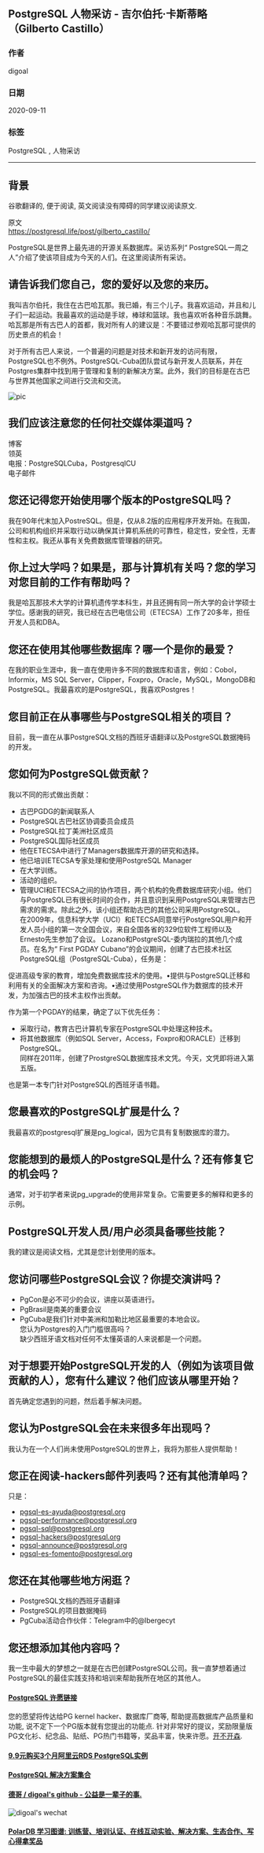 ## PostgreSQL 人物采访 - 吉尔伯托·卡斯蒂略（Gilberto Castillo）                  
                                        
### 作者                                        
digoal                                        
                                        
### 日期                                        
2020-09-11                                        
                                        
### 标签                                        
PostgreSQL , 人物采访                              
                                        
----                                        
                                        
## 背景                              
谷歌翻译的, 便于阅读, 英文阅读没有障碍的同学建议阅读原文.       
  
原文                                     
https://postgresql.life/post/gilberto_castillo/       
                            
PostgreSQL是世界上最先进的开源关系数据库。采访系列“ PostgreSQL一周之人”介绍了使该项目成为今天的人们。在这里阅读所有采访。                            
                
## 请告诉我们您自己，您的爱好以及您的来历。    
我叫吉尔伯托，我住在古巴哈瓦那。我已婚，有三个儿子。我喜欢运动，并且和儿子们一起运动。我最喜欢的运动是手球，棒球和篮球。我也喜欢听各种音乐跳舞。哈瓦那是所有古巴人的首都，我对所有人的建议是：不要错过参观哈瓦那可提供的历史景点的机会！    
    
对于所有古巴人来说，一个普遍的问题是对技术和新开发的访问有限，PostgreSQL也不例外。PostgreSQL-Cuba团队尝试与新开发人员联系，并在Postgres集群中找到用于管理和复制的新解决方案。此外，我们的目标是在古巴与世界其他国家之间进行交流和交流。      
        
![pic](https://postgresql.life/images/posts/gilberto_castillo_600.jpg)                
                
## 我们应该注意您的任何社交媒体渠道吗？    
博客    
领英    
电报：PostgreSQLCuba，PostgresqlCU    
电子邮件    
## 您还记得您开始使用哪个版本的PostgreSQL吗？    
我在90年代末加入PostreSQL。但是，仅从8.2版的应用程序开发开始。在我国，公司和机构组织并采取行动以确保其计算机系统的可靠性，稳定性，安全性，无害性和主权。我还从事有关免费数据库管理器的研究。    
    
## 你上过大学吗？如果是，那与计算机有关吗？您的学习对您目前的工作有帮助吗？    
我是哈瓦那技术大学的计算机遗传学本科生，并且还拥有同一所大学的会计学硕士学位。感谢我的研究，我已经在古巴电信公司（ETECSA）工作了20多年，担任开发人员和DBA。    
    
## 您还在使用其他哪些数据库？哪一个是你的最爱？    
在我的职业生涯中，我一直在使用许多不同的数据库和语言，例如：Cobol，Informix，MS SQL Server，Clipper，Foxpro，Oracle，MySQL，MongoDB和PostgreSQL。我最喜欢的是PostgreSQL，我喜欢Postgres！    
    
## 您目前正在从事哪些与PostgreSQL相关的项目？    
目前，我一直在从事PostgreSQL文档的西班牙语翻译以及PostgreSQL数据掩码的开发。    
    
## 您如何为PostgreSQL做贡献？    
我以不同的形式做出贡献：    
    
- 古巴PGDG的新闻联系人    
- PostgreSQL古巴社区协调委员会成员    
- PostgreSQL拉丁美洲社区成员    
- PostgreSQL国际社区成员    
- 他在ETECSA中进行了Managers数据库开源的研究和选择。    
- 他已培训ETECSA专家处理和使用PostgreSQL Manager    
- 在大学训练。    
- 活动的组织。    
- 管理UCI和ETECSA之间的协作项目，两个机构的免费数据库研究小组。他们与PostgreSQL已有很长时间的合作，并且意识到采用PostgreSQL来管理古巴需求的需求。除此之外，该小组还帮助古巴的其他公司采用PostgreSQL。    
在2009年，信息科学大学（UCI）和ETECSA同意举行PostgreSQL用户和开发人员小组的第一次全国会议，来自全国各省的329位软件工程师以及Ernesto先生参加了会议。 Lozano和PostgreSQL-委内瑞拉的其他几个成员。在名为“ First PGDAY Cubano”的会议期间，创建了古巴技术社区PostgreSQL组（PostgreSQL-Cuba），任务是：    
    
促进高级专家的教育，增加免费数据库技术的使用。•提供与PostgreSQL迁移和利用有关的全面解决方案和咨询。•通过使用PostgreSQL作为数据库的技术开发，为加强古巴的技术主权作出贡献。    
    
作为第一个PGDAY的结果，确定了以下优先任务：    
    
- 采取行动，教育古巴计算机专家在PostgreSQL中处理这种技术。    
- 将其他数据库（例如SQL Server，Access，Foxpro和ORACLE）迁移到PostgreSQL。    
同样在2011年，创建了ProstgreSQL数据库技术文凭。今天，文凭即将进入第五版。    
    
也是第一本专门针对PostgreSQL的西班牙语书籍。    
    
## 您最喜欢的PostgreSQL扩展是什么？    
我最喜欢的postgresql扩展是pg_logical，因为它具有复制数据库的潜力。    
    
## 您能想到的最烦人的PostgreSQL是什么？还有修复它的机会吗？    
通常，对于初学者来说pg_upgrade的使用非常复杂。它需要更多的解释和更多的示例。    
    
## PostgreSQL开发人员/用户必须具备哪些技能？    
我的建议是阅读文档，尤其是您计划使用的版本。    
    
## 您访问哪些PostgreSQL会议？你提交演讲吗？    
- PgCon是必不可少的会议，讲座以英语进行。    
- PgBrasil是南美的重要会议    
- PgCuba是我们针对中美洲和加勒比地区最重要的本地会议。    
您认为Postgres的入门门槛很高吗？    
缺少西班牙语文档对任何不太懂英语的人来说都是一个问题。    
    
## 对于想要开始PostgreSQL开发的人（例如为该项目做贡献的人），您有什么建议？他们应该从哪里开始？    
首先确定您遇到的问题，然后着手解决问题。    
    
## 您认为PostgreSQL会在未来很多年出现吗？    
我认为在一个人们尚未使用PostgreSQL的世界上，我将为那些人提供帮助！    
    
## 您正在阅读-hackers邮件列表吗？还有其他清单吗？    
只是：    
    
- pgsql-es-ayuda@postgresql.org    
- pgsql-performance@postgresql.org    
- pgsql-sql@postgresql.org    
- pgsql-hackers@postgresql.org    
- pgsql-announce@postgresql.org    
- pgsql-es-fomento@postgresql.org    
## 您还在其他哪些地方闲逛？    
- PostgreSQL文档的西班牙语翻译    
- PostgreSQL的项目数据掩码    
- PgCuba活动合作伙伴：Telegram中的@Ibergecyt    
## 您还想添加其他内容吗？    
我一生中最大的梦想之一就是在古巴创建PostgreSQL公司。我一直梦想着通过PostgreSQL的最佳实践支持和培训来帮助我所在地区的其他人。    
    
  
#### [PostgreSQL 许愿链接](https://github.com/digoal/blog/issues/76 "269ac3d1c492e938c0191101c7238216")
您的愿望将传达给PG kernel hacker、数据库厂商等, 帮助提高数据库产品质量和功能, 说不定下一个PG版本就有您提出的功能点. 针对非常好的提议，奖励限量版PG文化衫、纪念品、贴纸、PG热门书籍等，奖品丰富，快来许愿。[开不开森](https://github.com/digoal/blog/issues/76 "269ac3d1c492e938c0191101c7238216").  
  
  
#### [9.9元购买3个月阿里云RDS PostgreSQL实例](https://www.aliyun.com/database/postgresqlactivity "57258f76c37864c6e6d23383d05714ea")
  
  
#### [PostgreSQL 解决方案集合](https://yq.aliyun.com/topic/118 "40cff096e9ed7122c512b35d8561d9c8")
  
  
#### [德哥 / digoal's github - 公益是一辈子的事.](https://github.com/digoal/blog/blob/master/README.md "22709685feb7cab07d30f30387f0a9ae")
  
  
![digoal's wechat](../pic/digoal_weixin.jpg "f7ad92eeba24523fd47a6e1a0e691b59")
  
  
#### [PolarDB 学习图谱: 训练营、培训认证、在线互动实验、解决方案、生态合作、写心得拿奖品](https://www.aliyun.com/database/openpolardb/activity "8642f60e04ed0c814bf9cb9677976bd4")
  
